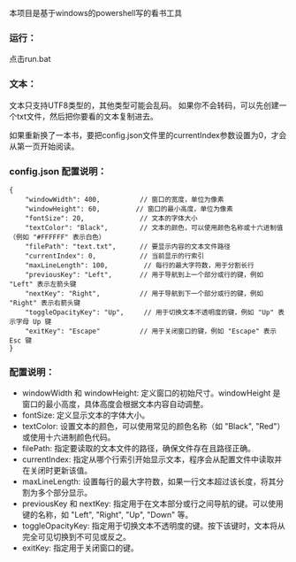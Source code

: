 本项目是基于windows的powershell写的看书工具

### 运行：
点击run.bat

### 文本：
文本只支持UTF8类型的，其他类型可能会乱码。
如果你不会转码，可以先创建一个txt文件，然后把你要看的文本复制进去。

如果重新换了一本书，要把config.json文件里的currentIndex参数设置为0，才会从第一页开始阅读。


### config.json 配置说明：

~~~
{
    "windowWidth": 400,          // 窗口的宽度，单位为像素
    "windowHeight": 60,         // 窗口的最小高度，单位为像素
    "fontSize": 20,              // 文本的字体大小
    "textColor": "Black",        // 文本的颜色，可以使用颜色名称或十六进制值（例如 "#FFFFFF" 表示白色）
    "filePath": "text.txt",      // 要显示内容的文本文件路径
    "currentIndex": 0,           // 当前显示的行索引
    "maxLineLength": 100,         // 每行的最大字符数，用于分割长行
    "previousKey": "Left",       // 用于导航到上一个部分或行的键，例如 "Left" 表示左箭头键
    "nextKey": "Right",          // 用于导航到下一个部分或行的键，例如 "Right" 表示右箭头键
    "toggleOpacityKey": "Up",     // 用于切换文本不透明度的键，例如 "Up" 表示字母 Up 键
    "exitKey": "Escape"          // 用于关闭窗口的键，例如 "Escape" 表示 Esc 键
}
~~~ 


### 配置说明：
+ windowWidth 和 windowHeight: 定义窗口的初始尺寸。windowHeight 是窗口的最小高度，具体高度会根据文本内容自动调整。
+ fontSize: 定义显示文本的字体大小。
+ textColor: 设置文本的颜色，可以使用常见的颜色名称（如 "Black", "Red"）或使用十六进制颜色代码。
+ filePath: 指定要读取的文本文件的路径，确保文件存在且路径正确。
+ currentIndex: 指定从哪个行索引开始显示文本，程序会从配置文件中读取并在关闭时更新该值。
+ maxLineLength: 设置每行的最大字符数，如果一行文本超过该长度，将其分割为多个部分显示。
+ previousKey 和 nextKey: 指定用于在文本部分或行之间导航的键。可以使用键的名称，如 "Left", "Right", "Up", "Down" 等。
+ toggleOpacityKey: 指定用于切换文本不透明度的键。按下该键时，文本将从完全可见切换到不可见或反之。
+ exitKey: 指定用于关闭窗口的键。
